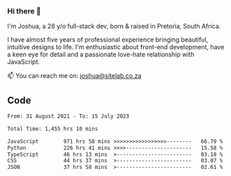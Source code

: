 ### Hi there 👋

I'm Joshua, a 28 y/o full-stack dev, born & raised in Pretoria, South Africa. 

I have almost five years of professional experience bringing beautiful, intuitive designs to life. I'm enthusiastic about front-end development, have a keen eye for detail and a passionate love-hate relationship with JavaScript.

📫 You can reach me on: joshua@sitelab.co.za

## **Code**

<!--START_SECTION:waka-->

```txt
From: 31 August 2021 - To: 15 July 2023

Total Time: 1,455 hrs 10 mins

JavaScript        971 hrs 58 mins >>>>>>>>>>>>>>>>>--------   66.79 %
Python            226 hrs 41 mins >>>>---------------------   15.58 %
TypeScript        46 hrs 13 mins  >------------------------   03.18 %
CSS               44 hrs 37 mins  >------------------------   03.07 %
JSON              37 hrs 58 mins  >------------------------   02.61 %
```

<!--END_SECTION:waka-->
